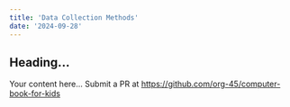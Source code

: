 ```yaml
---
title: 'Data Collection Methods'
date: '2024-09-28'
---
```


## Heading...
Your content here...
Submit a PR at https://github.com/org-45/computer-book-for-kids
